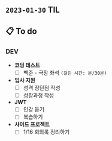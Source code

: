 ## `2023-01-30` TIL

## 📋 To do

### DEV

+ **코딩 테스트**
  + [ ] 백준 - 극장 좌석 `(걸린 시간: 분/30분)`

+ **입사 지원**
  + [ ] 성격 장단점 작성
  + [ ] 성장과정 작성

+ **JWT**
  + [ ] 인강 듣기
  + [ ] 복습하기

+ **사이드 프로젝트**
  + [ ] 1/16 회의록 정리하기